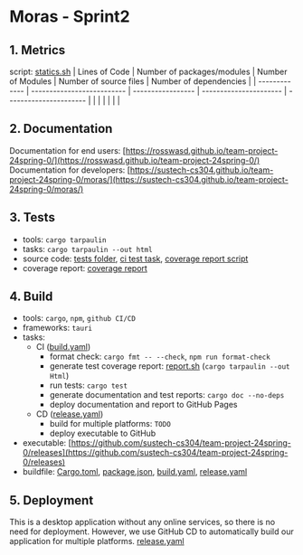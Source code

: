 # Moras - Sprint2

## 1. Metrics
script: [statics.sh](../../scripts/stastics.sh)
| Lines of Code | Number of packages/modules | Number of Modules | Number of source files | Number of dependencies |
| ------------- | -------------------------- | ----------------- | ---------------------- | ---------------------- |
|               |                            |                   |                        |                        |

## 2. Documentation
Documentation for end users: [https://rosswasd.github.io/team-project-24spring-0/](https://rosswasd.github.io/team-project-24spring-0/)
Documentation for developers: [https://sustech-cs304.github.io/team-project-24spring-0/moras/](https://sustech-cs304.github.io/team-project-24spring-0/moras/)

## 3. Tests
- tools: `cargo tarpaulin`
- tasks: `cargo tarpaulin --out html`
- source code: [tests folder](../../src-tauri/src/tests), [ci test task](../../.github/workflows/build.yml), [coverage report script](../../scripts/report.sh)
- coverage report: [coverage report](https://sustech-cs304.github.io/team-project-24spring-0/report#src)

## 4. Build
- tools: `cargo`, `npm`, `github CI/CD`
- frameworks: `tauri`
- tasks:
  - CI ([build.yaml](../../.github/workflows/build.yml))
    - format check: `cargo fmt -- --check`, `npm run format-check`
    - generate test coverage report: [report.sh](../../scripts/report.sh) (`cargo tarpaulin --out Html`)
    - run tests: `cargo test` 
    - generate documentation and test reports: `cargo doc --no-deps`
    - deploy documentation and report to GitHub Pages
  - CD ([release.yaml](../../.github/workflows/release.yml))
    - build for multiple platforms: `TODO`
    - deploy executable to GitHub
- executable: [https://github.com/sustech-cs304/team-project-24spring-0/releases](https://github.com/sustech-cs304/team-project-24spring-0/releases)
- buildfile: [Cargo.toml](../../src-tauri/Cargo.toml), [package.json](../../src-ui/package.json), [build.yaml](../../.github/workflows/build.yml), [release.yaml](../../.github/workflows/release.yml)

## 5. Deployment
This is a desktop application without any online services, so there is no need for deployment. However, we use GitHub CD to automatically build our application for multiple platforms. [release.yaml](../../.github/workflows/release.yml)